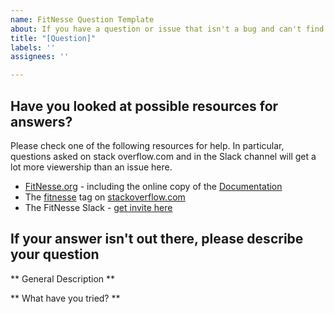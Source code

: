 ```yaml
---
name: FitNesse Question Template
about: If you have a question or issue that isn't a bug and can't find an answer elsewhere.
title: "[Question]"
labels: ''
assignees: ''

---
```


## Have you looked at possible resources for answers?
Please check one of the following resources for help. In particular, questions asked on stack overflow.com and in the Slack channel will get a lot more viewership than an issue here.
- [FitNesse.org](http://fitnesse.org) - including the online copy of the [Documentation](http://fitnesse.org/FitNesse.UserGuide)
- The [fitnesse](https://stackoverflow.com/questions/tagged/fitnesse) tag on [stackoverflow.com](https://stackoverflow.com)
- The FitNesse Slack - [get invite here](https://stackoverflow.com/questions/tagged/fitnesse)

## If your answer isn't out there, please describe your question
** General Description **

** What have you tried? **
